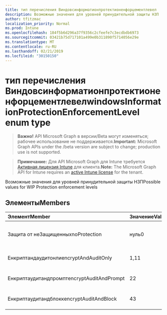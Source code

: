 ```yaml
---
title: тип перечисления Виндовсинформатионпротектионенфорцементлевел
description: Возможные значения для уровней принудительной защиты НЗП
author: tfitzmac
localization_priority: Normal
ms.prod: Intune
ms.openlocfilehash: 184f5b6d296a37f9356c2cfeefe7c3ecdbdb6973
ms.sourcegitcommit: 03421b75d717101a499e0b311890f5714056e29e
ms.translationtype: MT
ms.contentlocale: ru-RU
ms.lasthandoff: 02/21/2019
ms.locfileid: "30150150"
---
```

# <a name="windowsinformationprotectionenforcementlevel-enum-type"></a><span data-ttu-id="1e2d4-103">тип перечисления Виндовсинформатионпротектионенфорцементлевел</span><span class="sxs-lookup"><span data-stu-id="1e2d4-103">windowsInformationProtectionEnforcementLevel enum type</span></span>

> <span data-ttu-id="1e2d4-104">**Важно!** API Microsoft Graph в версии/Beta могут изменяться; рабочее использование не поддерживается.</span><span class="sxs-lookup"><span data-stu-id="1e2d4-104">**Important:** Microsoft Graph APIs under the /beta version are subject to change; production use is not supported.</span></span>

> <span data-ttu-id="1e2d4-105">**Примечание:** Для API Microsoft Graph для Intune требуется [Активная лицензия Intune](https://go.microsoft.com/fwlink/?linkid=839381) для клиента.</span><span class="sxs-lookup"><span data-stu-id="1e2d4-105">**Note:** The Microsoft Graph API for Intune requires an [active Intune license](https://go.microsoft.com/fwlink/?linkid=839381) for the tenant.</span></span>

<span data-ttu-id="1e2d4-106">Возможные значения для уровней принудительной защиты НЗП</span><span class="sxs-lookup"><span data-stu-id="1e2d4-106">Possible values for WIP Protection enforcement levels</span></span>

## <a name="members"></a><span data-ttu-id="1e2d4-107">Элементы</span><span class="sxs-lookup"><span data-stu-id="1e2d4-107">Members</span></span>
|<span data-ttu-id="1e2d4-108">Элемент</span><span class="sxs-lookup"><span data-stu-id="1e2d4-108">Member</span></span>|<span data-ttu-id="1e2d4-109">Значение</span><span class="sxs-lookup"><span data-stu-id="1e2d4-109">Value</span></span>|<span data-ttu-id="1e2d4-110">Описание</span><span class="sxs-lookup"><span data-stu-id="1e2d4-110">Description</span></span>|
|:---|:---|:---|
|<span data-ttu-id="1e2d4-111">Защита от неЗащищенных</span><span class="sxs-lookup"><span data-stu-id="1e2d4-111">noProtection</span></span>|<span data-ttu-id="1e2d4-112">нуль</span><span class="sxs-lookup"><span data-stu-id="1e2d4-112">0</span></span>|<span data-ttu-id="1e2d4-113">Защита не включена</span><span class="sxs-lookup"><span data-stu-id="1e2d4-113">No protection enforcement</span></span>|
|<span data-ttu-id="1e2d4-114">Енкриптандаудитонли</span><span class="sxs-lookup"><span data-stu-id="1e2d4-114">encryptAndAuditOnly</span></span>|<span data-ttu-id="1e2d4-115">1,1</span><span class="sxs-lookup"><span data-stu-id="1e2d4-115">1</span></span>|<span data-ttu-id="1e2d4-116">Только шифрование и аудит</span><span class="sxs-lookup"><span data-stu-id="1e2d4-116">Encrypt and Audit only</span></span>|
|<span data-ttu-id="1e2d4-117">Енкриптаудитандпромпт</span><span class="sxs-lookup"><span data-stu-id="1e2d4-117">encryptAuditAndPrompt</span></span>|<span data-ttu-id="1e2d4-118">2</span><span class="sxs-lookup"><span data-stu-id="1e2d4-118">2</span></span>|<span data-ttu-id="1e2d4-119">Шифрование, аудит и запрос</span><span class="sxs-lookup"><span data-stu-id="1e2d4-119">Encrypt, Audit and Prompt</span></span>|
|<span data-ttu-id="1e2d4-120">Енкриптаудитандблокк</span><span class="sxs-lookup"><span data-stu-id="1e2d4-120">encryptAuditAndBlock</span></span>|<span data-ttu-id="1e2d4-121">4</span><span class="sxs-lookup"><span data-stu-id="1e2d4-121">3</span></span>|<span data-ttu-id="1e2d4-122">Шифрование, аудит и блокировка</span><span class="sxs-lookup"><span data-stu-id="1e2d4-122">Encrypt, Audit and Block</span></span>|




